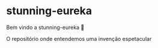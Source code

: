 # stunning-eureka

Bem vindo a stunning-eureka :tada:

O repositório onde entendemos uma invenção espetacular